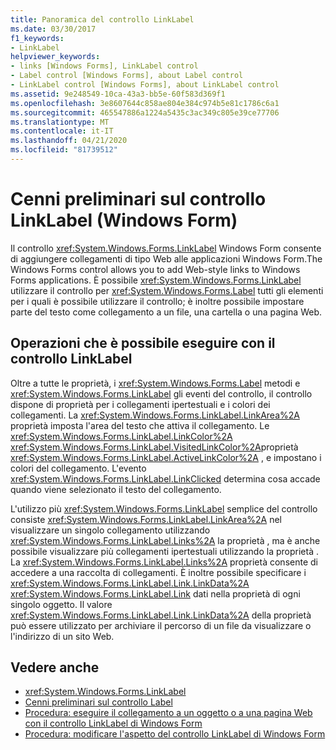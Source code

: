 ```yaml
---
title: Panoramica del controllo LinkLabel
ms.date: 03/30/2017
f1_keywords:
- LinkLabel
helpviewer_keywords:
- links [Windows Forms], LinkLabel control
- Label control [Windows Forms], about Label control
- LinkLabel control [Windows Forms], about LinkLabel control
ms.assetid: 9e248549-10ca-43a3-bb5e-60f583d369f1
ms.openlocfilehash: 3e8607644c858ae804e384c974b5e81c1786c6a1
ms.sourcegitcommit: 465547886a1224a5435c3ac349c805e39ce77706
ms.translationtype: MT
ms.contentlocale: it-IT
ms.lasthandoff: 04/21/2020
ms.locfileid: "81739512"
---
```

# <a name="linklabel-control-overview-windows-forms"></a>Cenni preliminari sul controllo LinkLabel (Windows Form)
Il controllo <xref:System.Windows.Forms.LinkLabel> Windows Form consente di aggiungere collegamenti di tipo Web alle applicazioni Windows Form.The Windows Forms control allows you to add Web-style links to Windows Forms applications. È possibile <xref:System.Windows.Forms.LinkLabel> utilizzare il controllo per <xref:System.Windows.Forms.Label> tutti gli elementi per i quali è possibile utilizzare il controllo; è inoltre possibile impostare parte del testo come collegamento a un file, una cartella o una pagina Web.  
  
## <a name="what-you-can-do-with-the-linklabel-control"></a>Operazioni che è possibile eseguire con il controllo LinkLabel  
 Oltre a tutte le proprietà, i <xref:System.Windows.Forms.Label> metodi e <xref:System.Windows.Forms.LinkLabel> gli eventi del controllo, il controllo dispone di proprietà per i collegamenti ipertestuali e i colori dei collegamenti. La <xref:System.Windows.Forms.LinkLabel.LinkArea%2A> proprietà imposta l'area del testo che attiva il collegamento. Le <xref:System.Windows.Forms.LinkLabel.LinkColor%2A> <xref:System.Windows.Forms.LinkLabel.VisitedLinkColor%2A>proprietà <xref:System.Windows.Forms.LinkLabel.ActiveLinkColor%2A> , e impostano i colori del collegamento. L'evento <xref:System.Windows.Forms.LinkLabel.LinkClicked> determina cosa accade quando viene selezionato il testo del collegamento.  
  
 L'utilizzo più <xref:System.Windows.Forms.LinkLabel> semplice del controllo consiste <xref:System.Windows.Forms.LinkLabel.LinkArea%2A> nel visualizzare un singolo collegamento utilizzando <xref:System.Windows.Forms.LinkLabel.Links%2A> la proprietà , ma è anche possibile visualizzare più collegamenti ipertestuali utilizzando la proprietà . La <xref:System.Windows.Forms.LinkLabel.Links%2A> proprietà consente di accedere a una raccolta di collegamenti. È inoltre possibile specificare i <xref:System.Windows.Forms.LinkLabel.Link.LinkData%2A> <xref:System.Windows.Forms.LinkLabel.Link> dati nella proprietà di ogni singolo oggetto. Il valore <xref:System.Windows.Forms.LinkLabel.Link.LinkData%2A> della proprietà può essere utilizzato per archiviare il percorso di un file da visualizzare o l'indirizzo di un sito Web.  
  
## <a name="see-also"></a>Vedere anche

- <xref:System.Windows.Forms.LinkLabel>
- [Cenni preliminari sul controllo Label](label-control-overview-windows-forms.md)
- [Procedura: eseguire il collegamento a un oggetto o a una pagina Web con il controllo LinkLabel di Windows Form](link-to-an-object-or-web-page-with-wf-linklabel-control.md)
- [Procedura: modificare l'aspetto del controllo LinkLabel di Windows Form](how-to-change-the-appearance-of-the-windows-forms-linklabel-control.md)
